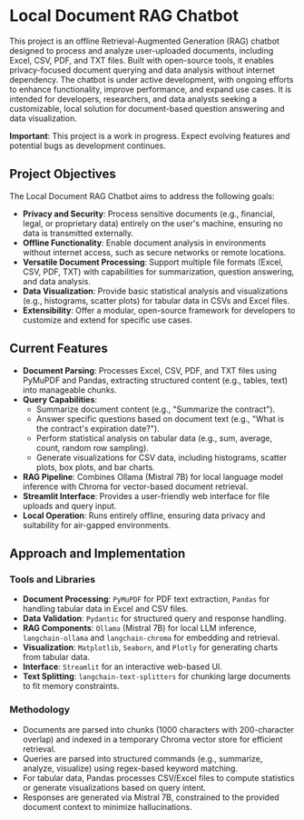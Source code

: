 # Local Document RAG Chatbot

This project is an offline Retrieval-Augmented Generation (RAG) chatbot designed to process and analyze user-uploaded documents, including Excel, CSV, PDF, and TXT files. Built with open-source tools, it enables privacy-focused document querying and data analysis without internet dependency. The chatbot is under active development, with ongoing efforts to enhance functionality, improve performance, and expand use cases. It is intended for developers, researchers, and data analysts seeking a customizable, local solution for document-based question answering and data visualization.

**Important**: This project is a work in progress. Expect evolving features and potential bugs as development continues.

## Project Objectives

The Local Document RAG Chatbot aims to address the following goals:
- **Privacy and Security**: Process sensitive documents (e.g., financial, legal, or proprietary data) entirely on the user's machine, ensuring no data is transmitted externally.
- **Offline Functionality**: Enable document analysis in environments without internet access, such as secure networks or remote locations.
- **Versatile Document Processing**: Support multiple file formats (Excel, CSV, PDF, TXT) with capabilities for summarization, question answering, and data analysis.
- **Data Visualization**: Provide basic statistical analysis and visualizations (e.g., histograms, scatter plots) for tabular data in CSVs and Excel files.
- **Extensibility**: Offer a modular, open-source framework for developers to customize and extend for specific use cases.

## Current Features

- **Document Parsing**: Processes Excel, CSV, PDF, and TXT files using PyMuPDF and Pandas, extracting structured content (e.g., tables, text) into manageable chunks.
- **Query Capabilities**:
  - Summarize document content (e.g., "Summarize the contract").
  - Answer specific questions based on document text (e.g., "What is the contract's expiration date?").
  - Perform statistical analysis on tabular data (e.g., sum, average, count, random row sampling).
  - Generate visualizations for CSV data, including histograms, scatter plots, box plots, and bar charts.
- **RAG Pipeline**: Combines Ollama (Mistral 7B) for local language model inference with Chroma for vector-based document retrieval.
- **Streamlit Interface**: Provides a user-friendly web interface for file uploads and query input.
- **Local Operation**: Runs entirely offline, ensuring data privacy and suitability for air-gapped environments.

## Approach and Implementation

### Tools and Libraries
- **Document Processing**: `PyMuPDF` for PDF text extraction, `Pandas` for handling tabular data in Excel and CSV files.
- **Data Validation**: `Pydantic` for structured query and response handling.
- **RAG Components**: `Ollama` (Mistral 7B) for local LLM inference, `langchain-ollama` and `langchain-chroma` for embedding and retrieval.
- **Visualization**: `Matplotlib`, `Seaborn`, and `Plotly` for generating charts from tabular data.
- **Interface**: `Streamlit` for an interactive web-based UI.
- **Text Splitting**: `langchain-text-splitters` for chunking large documents to fit memory constraints.

### Methodology
- Documents are parsed into chunks (1000 characters with 200-character overlap) and indexed in a temporary Chroma vector store for efficient retrieval.
- Queries are parsed into structured commands (e.g., summarize, analyze, visualize) using regex-based keyword matching.
- For tabular data, Pandas processes CSV/Excel files to compute statistics or generate visualizations based on query intent.
- Responses are generated via Mistral 7B, constrained to the provided document context to minimize hallucinations.
